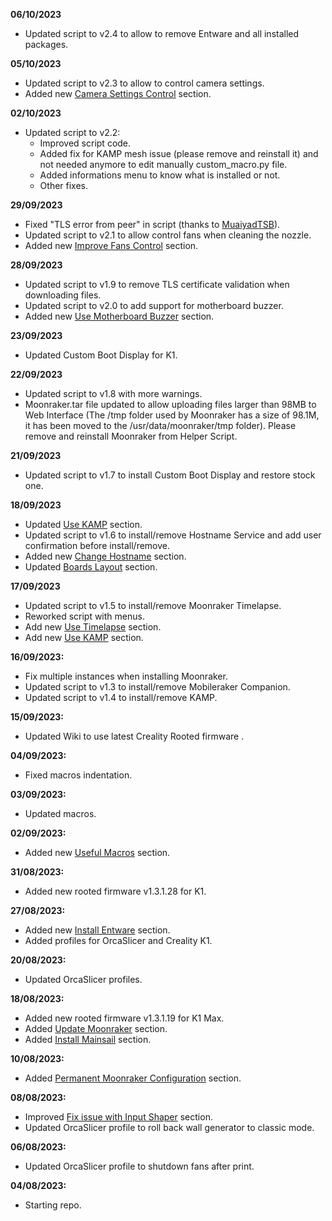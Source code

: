 **06/10/2023**
- Updated script to v2.4 to allow to remove Entware and all installed packages.

**05/10/2023**
- Updated script to v2.3 to allow to control camera settings.
- Added new [Camera Settings Control](https://github.com/Guilouz/Creality-K1-and-K1-Max/wiki/Camera-Settings-Control) section.

**02/10/2023**
- Updated script to v2.2:
  - Improved script code.
  - Added fix for KAMP mesh issue (please remove and reinstall it) and not needed anymore to edit manually custom_macro.py file.
  - Added informations menu to know what is installed or not.
  - Other fixes.

**29/09/2023**
- Fixed "TLS error from peer" in script (thanks to [MuaiyadTSB](https://github.com/MuaiyadTSB)).
- Updated script to v2.1 to allow control fans when cleaning the nozzle.
- Added new [Improve Fans Control](https://github.com/Guilouz/Creality-K1-and-K1-Max/wiki/Improve-Fans-Control) section.

**28/09/2023**
- Updated script to v1.9 to remove TLS certificate validation when downloading files.
- Updated script to v2.0 to add support for motherboard buzzer.
- Added new [Use Motherboard Buzzer](https://github.com/Guilouz/Creality-K1-and-K1-Max/wiki/Use-Motherboard-Buzzer) section.

**23/09/2023**
- Updated Custom Boot Display for K1.

**22/09/2023**
- Updated script to v1.8 with more warnings.
- Moonraker.tar file updated to allow uploading files larger than 98MB to Web Interface (The /tmp folder used by Moonraker has a size of 98.1M, it has been moved to the /usr/data/moonraker/tmp folder). Please remove and reinstall Moonraker from Helper Script.

**21/09/2023**
- Updated script to v1.7 to install Custom Boot Display and restore stock one.

**18/09/2023**
- Updated [Use KAMP](https://github.com/Guilouz/Creality-K1-and-K1-Max/wiki/Use-KAMP) section.
- Updated script to v1.6 to install/remove Hostname Service and add user confirmation before install/remove.
- Added new [Change Hostname](https://github.com/Guilouz/Creality-K1-and-K1-Max/wiki/Change-Hostname) section.
- Updated [Boards Layout](https://github.com/Guilouz/Creality-K1-and-K1-Max/wiki/Boards-Layout) section.

**17/09/2023**
- Updated script to v1.5 to install/remove Moonraker Timelapse.
- Reworked script with menus.
- Add new [Use Timelapse](https://github.com/Guilouz/Creality-K1-and-K1-Max/wiki/Use-Timelapse) section.
- Add new [Use KAMP](https://github.com/Guilouz/Creality-K1-and-K1-Max/wiki/Use-KAMP) section.

**16/09/2023:**
- Fix multiple instances when installing Moonraker.
- Updated script to v1.3 to install/remove Mobileraker Companion.
- Updated script to v1.4 to install/remove KAMP.

**15/09/2023:**
- Updated Wiki to use latest Creality Rooted firmware .

**04/09/2023:**
- Fixed macros indentation.

**03/09/2023:**
- Updated macros.

**02/09/2023:**
- Added new [Useful Macros](https://github.com/Guilouz/Creality-K1-and-K1-Max/wiki/Useful-Macros) section.

**31/08/2023:**
- Added new rooted firmware v1.3.1.28 for K1.

**27/08/2023:**
- Added new [Install Entware](https://github.com/Guilouz/Creality-K1-and-K1-Max/wiki/Install-Entware) section.
- Added profiles for OrcaSlicer and Creality K1.

**20/08/2023:**
  - Updated OrcaSlicer profiles.

**18/08/2023:**
- Added new rooted firmware v1.3.1.19 for K1 Max.
- Added [Update Moonraker](https://github.com/Guilouz/Creality-K1-and-K1-Max/wiki/Update-Moonraker) section.
- Added [Install Mainsail](https://github.com/Guilouz/Creality-K1-and-K1-Max/wiki/Install-Mainsail) section.

**10/08/2023:**
- Added [Permanent Moonraker Configuration](https://github.com/Guilouz/Creality-K1-and-K1-Max/wiki/Permanent-Moonraker-Configuration) section.

**08/08/2023:**
- Improved [Fix issue with Input Shaper](https://github.com/Guilouz/Creality-K1-and-K1-Max/wiki/Fix-issue-with-Input-Shaper) section.
- Updated OrcaSlicer profile to roll back wall generator to classic mode.

**06/08/2023:**
  - Updated OrcaSlicer profile to shutdown fans after print.

**04/08/2023:**
  - Starting repo.